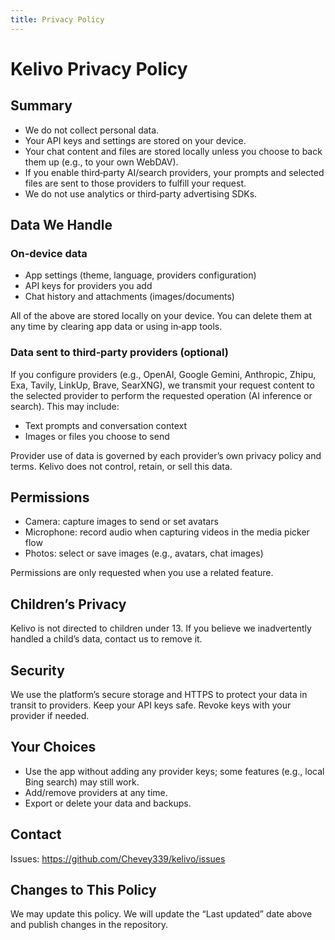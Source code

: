 ```yaml
---
title: Privacy Policy
---
```


# Kelivo Privacy Policy


## Summary
- We do not collect personal data.
- Your API keys and settings are stored on your device.
- Your chat content and files are stored locally unless you choose to back them up (e.g., to your own WebDAV).
- If you enable third‑party AI/search providers, your prompts and selected files are sent to those providers to fulfill your request.
- We do not use analytics or third‑party advertising SDKs.

## Data We Handle

### On‑device data
- App settings (theme, language, providers configuration)
- API keys for providers you add
- Chat history and attachments (images/documents)

All of the above are stored locally on your device. You can delete them at any time by clearing app data or using in‑app tools.

### Data sent to third‑party providers (optional)
If you configure providers (e.g., OpenAI, Google Gemini, Anthropic, Zhipu, Exa, Tavily, LinkUp, Brave, SearXNG), we transmit your request content to the selected provider to perform the requested operation (AI inference or search). This may include:
- Text prompts and conversation context
- Images or files you choose to send

Provider use of data is governed by each provider’s own privacy policy and terms. Kelivo does not control, retain, or sell this data.

## Permissions
- Camera: capture images to send or set avatars
- Microphone: record audio when capturing videos in the media picker flow
- Photos: select or save images (e.g., avatars, chat images)

Permissions are only requested when you use a related feature.

## Children’s Privacy
Kelivo is not directed to children under 13. If you believe we inadvertently handled a child’s data, contact us to remove it.

## Security
We use the platform’s secure storage and HTTPS to protect your data in transit to providers. Keep your API keys safe. Revoke keys with your provider if needed.

## Your Choices
- Use the app without adding any provider keys; some features (e.g., local Bing search) may still work.
- Add/remove providers at any time.
- Export or delete your data and backups.

## Contact
Issues: https://github.com/Chevey339/kelivo/issues

## Changes to This Policy
We may update this policy. We will update the “Last updated” date above and publish changes in the repository.
